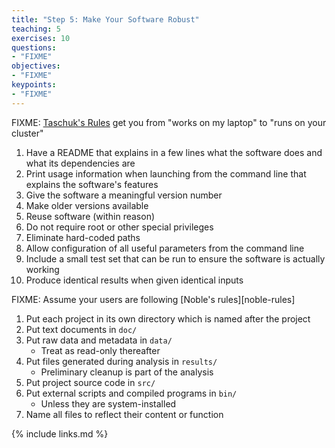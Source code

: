 ```yaml
---
title: "Step 5: Make Your Software Robust"
teaching: 5
exercises: 10
questions:
- "FIXME"
objectives:
- "FIXME"
keypoints:
- "FIXME"
---
```


FIXME: [Taschuk's Rules](http://oicr-gsi.github.io/robust-paper/)
get you from "works on my laptop" to "runs on your cluster"

1.  Have a README that explains in a few lines what the software does and what its dependencies are
1.  Print usage information when launching from the command line that explains the software's features
1.  Give the software a meaningful version number
1.  Make older versions available
1.  Reuse software (within reason)
1.  Do not require root or other special privileges
1.  Eliminate hard-coded paths
1.  Allow configuration of all useful parameters from the command line
1.  Include a small test set that can be run to ensure the software is actually working
1.  Produce identical results when given identical inputs

FIXME: Assume your users are following [Noble's rules][noble-rules]

1.  Put each project in its own directory which is named after the project
1.  Put text documents in `doc/`
1.  Put raw data and metadata in `data/`
    *   Treat as read-only thereafter
1.  Put files generated during analysis in `results/`
    *   Preliminary cleanup is part of the analysis
1.  Put project source code in `src/`
1.  Put external scripts and compiled programs in `bin/`
    *   Unless they are system-installed
1.  Name all files to reflect their content or function

{% include links.md %}
